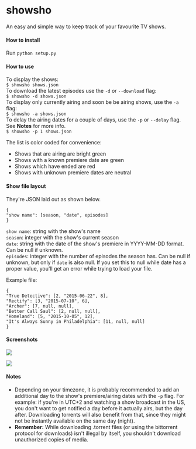 # showsho
An easy and simple way to keep track of your favourite TV shows.

#### How to install
Run `python setup.py`

#### How to use
To display the shows:  
`$ showsho shows.json`  
To download the latest episodes use the `-d` or `--download` flag:  
`$ showsho -d shows.json`  
To display only currently airing and soon be be airing shows, use the `-a` flag:  
`$ showsho -a shows.json`  
To delay the airing dates for a couple of days, use the `-p` or `--delay` flag. See **Notes** for more info.  
`$ showsho -p 1 shows.json`  

The list is color coded for convenience:
- Shows that are airing are bright green
- Shows with a known premiere date are green
- Shows which have ended are red
- Shows with unknown premiere dates are neutral

#### Show file layout
They're JSON laid out as shown below.  
```
{
"show name": [season, "date", episodes]
}
```
`show name`: string with the show's name  
`season`: integer with the show's current season  
`date`: string with the date of the show's premiere in YYYY-MM-DD format. Can be null if unknown.  
`episodes`: integer with the number of episodes the season has. Can be null if unknown, but only if `date` is also null. If you set this to null while date has a proper value, you'll get an error while trying to load your file.  


Example file:  
```
{
"True Detective": [2, "2015-06-22", 8],
"Rectify": [3, "2015-07-10", 6],
"Archer": [7, null, null],
"Better Call Saul": [2, null, null],
"Homeland": [5, "2015-10-05", 12],
"It's Always Sunny in Philadelphia": [11, null, null]
}
```

#### Screenshots
![](http://s1.postimg.org/7q7bk8vzz/2015_08_28_193154_1280x800_scrot.png)

![](http://s1.postimg.org/qh98ueqkf/2015_08_28_193323_1280x800_scrot.png)

#### Notes
- Depending on your timezone, it is probably recommended to add an additional day to the show's premiere/airing dates with the `-p` flag. For example: if you're in UTC+2 and watching a show broadcast in the US, you don't want to get notified a day before it actually airs, but the day after. Downloading torrents will also benefit from that, since they might not be instantly available on the same day (night).
- **Remember:** While downloading .torrent files (or using the bittorrent protocol for downloads) isn't illegal by itself, you shouldn't download unauthorized copies of media.
